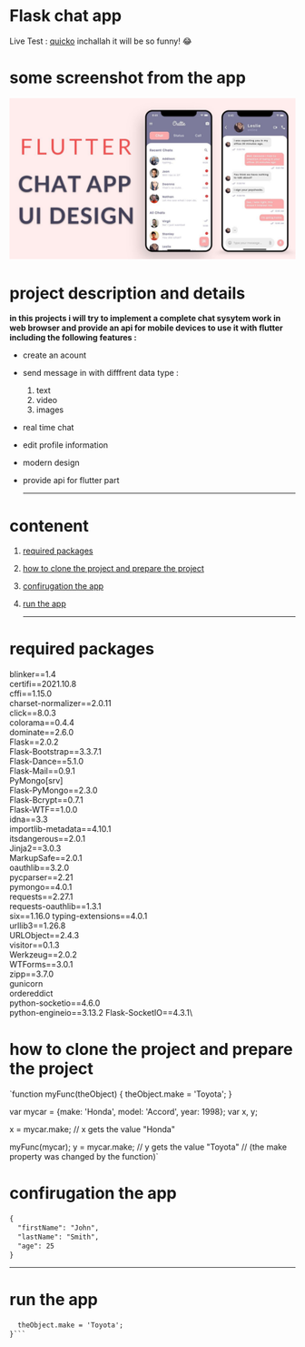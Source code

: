 # Flask chat app 
Live Test : [quicko](https://www.example.com) inchallah it will be  so funny! :joy:

# some screenshot from the app 
![quicko](screen.jpg)


# project description and details 
**in this projects i will try to implement a complete chat sysytem work in web browser and provide an api for mobile devices to use it with flutter including the following features :**
- create an acount
- send message in with difffrent data type :
    1. text
    2. video
    3. images
- real time chat
- edit profile information
- modern design
- provide api for flutter part

	---
# contenent 
1. [required packages](https://www.example.com)
2. [how to clone the project and prepare the project](https://www.example.com)
3. [confirugation the app](https://www.example.com)
4. [run the app ](https://www.example.com)



	---
# required packages 
blinker==1.4\
certifi==2021.10.8\
cffi==1.15.0\
charset-normalizer==2.0.11\
click==8.0.3\
colorama==0.4.4\
dominate==2.6.0\
Flask==2.0.2\
Flask-Bootstrap==3.3.7.1\
Flask-Dance==5.1.0\
Flask-Mail==0.9.1\
PyMongo[srv]\
Flask-PyMongo==2.3.0\
Flask-Bcrypt==0.7.1\
Flask-WTF==1.0.0\
idna==3.3\
importlib-metadata==4.10.1\
itsdangerous==2.0.1\
Jinja2==3.0.3\
MarkupSafe==2.0.1\
oauthlib==3.2.0\
pycparser==2.21\
pymongo==4.0.1\
requests==2.27.1\
requests-oauthlib==1.3.1\
six==1.16.0
typing-extensions==4.0.1\
urllib3==1.26.8\
URLObject==2.4.3\
visitor==0.1.3\
Werkzeug==2.0.2\
WTForms==3.0.1\
zipp==3.7.0\
gunicorn\
ordereddict\
python-socketio==4.6.0\
python-engineio==3.13.2
Flask-SocketIO==4.3.1\


# how to clone the project and prepare the project
`function myFunc(theObject) {
  theObject.make = 'Toyota';
}

var mycar = {make: 'Honda', model: 'Accord', year: 1998};
var x, y;

x = mycar.make; // x gets the value "Honda"

myFunc(mycar);
y = mycar.make; // y gets the value "Toyota"
                // (the make property was changed by the function)`

# confirugation the app
```
{
  "firstName": "John",
  "lastName": "Smith",
  "age": 25
}
```
---
# run the app

```{function myFunc(theObject) {
  theObject.make = 'Toyota';
}```










